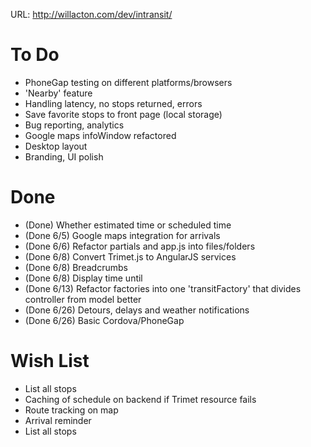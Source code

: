 URL: http://willacton.com/dev/intransit/

To Do
==============
- PhoneGap testing on different platforms/browsers
- 'Nearby' feature
- Handling latency, no stops returned, errors
- Save favorite stops to front page (local storage)
- Bug reporting, analytics
- Google maps infoWindow refactored
- Desktop layout
- Branding, UI polish


Done
==============
- (Done) Whether estimated time or scheduled time
- (Done 6/5) Google maps integration for arrivals
- (Done 6/6) Refactor partials and app.js into files/folders
- (Done 6/8) Convert Trimet.js to AngularJS services
- (Done 6/8) Breadcrumbs
- (Done 6/8) Display time until
- (Done 6/13) Refactor factories into one 'transitFactory' that divides controller from model better
- (Done 6/26) Detours, delays and weather notifications
- (Done 6/26) Basic Cordova/PhoneGap

Wish List
==============
- List all stops
- Caching of schedule on backend if Trimet resource fails
- Route tracking on map
- Arrival reminder
- List all stops
